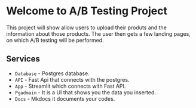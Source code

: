 # Welcome to A/B Testing Project

This  project will show allow users to upload their produts and the information about those products. The user then gets a few landing pages, on which A/B testing will be performed.


## Services

* `Database` - Postgres database.
* `API` - Fast Api that connects with the postgres.
* `App` - Streamlit which connects with Fast API.
* `Pgadmain` - It is a UI that shows you the data you inserted.
* `Docs` - Mkdocs it documents your codes.

<!-- ## Commands

* `mkdocs new [dir-name]` - Create a new project.
* `mkdocs serve` - Start the live-reloading docs server.
* `mkdocs build` - Build the documentation site.
* `mkdocs -h` - Print help message and exit.

## Project layout

    mkdocs.yml    # The configuration file.
    docs/
        index.md  # The documentation homepage.
        ...       # Other markdown pages, images and other files. -->

